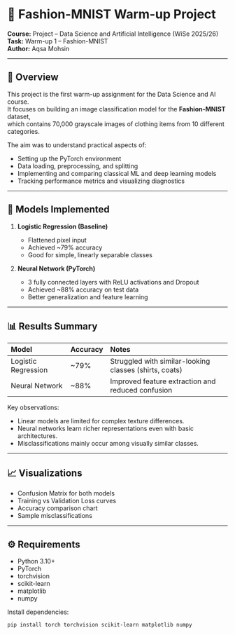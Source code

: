 # 🧠 Fashion-MNIST Warm-up Project

**Course:** Project – Data Science and Artificial Intelligence (WiSe 2025/26)  
**Task:** Warm-up 1 – Fashion-MNIST  
**Author:** Aqsa Mohsin  

---

## 📘 Overview
This project is the first warm-up assignment for the Data Science and AI course.  
It focuses on building an image classification model for the **Fashion-MNIST** dataset,  
which contains 70,000 grayscale images of clothing items from 10 different categories.

The aim was to understand practical aspects of:
- Setting up the PyTorch environment  
- Data loading, preprocessing, and splitting  
- Implementing and comparing classical ML and deep learning models  
- Tracking performance metrics and visualizing diagnostics  

---

## 🧩 Models Implemented
1. **Logistic Regression (Baseline)**  
   - Flattened pixel input  
   - Achieved ~79% accuracy  
   - Good for simple, linearly separable classes  

2. **Neural Network (PyTorch)**  
   - 3 fully connected layers with ReLU activations and Dropout  
   - Achieved ~88% accuracy on test data  
   - Better generalization and feature learning  

---

## 📊 Results Summary
| Model | Accuracy | Notes |
|:------|:----------|:------|
| Logistic Regression | ~79% | Struggled with similar-looking classes (shirts, coats) |
| Neural Network | ~88% | Improved feature extraction and reduced confusion |

Key observations:
- Linear models are limited for complex texture differences.  
- Neural networks learn richer representations even with basic architectures.  
- Misclassifications mainly occur among visually similar classes.

---

## 📈 Visualizations
- Confusion Matrix for both models  
- Training vs Validation Loss curves  
- Accuracy comparison chart  
- Sample misclassifications  

---

## ⚙️ Requirements
- Python 3.10+  
- PyTorch  
- torchvision  
- scikit-learn  
- matplotlib  
- numpy  

Install dependencies:
```bash
pip install torch torchvision scikit-learn matplotlib numpy
